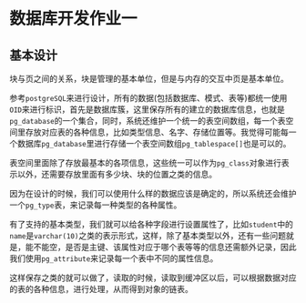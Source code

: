 # 数据库开发作业一

## 基本设计

块与页之间的关系，块是管理的基本单位，但是与内存的交互中页是基本单位。



参考`postgreSQL`来进行设计，所有的数据(包括数据库、模式、表等)都统一使用`OID`来进行标识，首先是数据库簇，这里保存所有的建立的数据库信息，也就是`pg_database`的一个集合，同时，系统还维护一个统一的表空间数组，每一个表空间里存放对应表的各种信息，比如类型信息、名字、存储位置等。我觉得可能每一个数据库`pg_database`里进行存储一个表空间数组`pg_tablespace[]`也是可以的。

表空间里面除了存放最基本的各项信息，这些统一可以作为`pg_class`对象进行表示以外，还需要存放里面有多少块、块的位置之类的信息。

因为在设计的时候，我们可以使用什么样的数据应该是确定的，所以系统还会维护一个`pg_type`表，来记录每一种类型的各种属性。

有了支持的基本类型，我们就可以给各种字段进行设置属性了，比如`student`中的`name`是`varchar(10)`之类的表示形式，这样，除了基本类型以外，还有一些问题就是，能不能空，是否是主键、该属性对应于哪个表等等的信息还需额外记录，因此我们使用`pg_attribute`来记录每一个表中不同的属性信息。



这样保存之类的就可以做了，读取的时候，读取到缓冲区以后，可以根据数据对应的表的各种信息，进行处理，从而得到对象的链表。